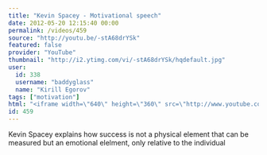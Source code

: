 ```yaml
---
title: "Kevin Spacey - Motivational speech"
date: 2012-05-20 12:15:40 00:00
permalink: /videos/459
source: "http://youtu.be/-stA68drYSk"
featured: false
provider: "YouTube"
thumbnail: "http://i2.ytimg.com/vi/-stA68drYSk/hqdefault.jpg"
user:
  id: 338
  username: "baddyglass"
  name: "Kirill Egorov"
tags: ["motivation"]
html: "<iframe width=\"640\" height=\"360\" src=\"http://www.youtube.com/embed/-stA68drYSk?wmode=transparent&fs=1&feature=oembed\" frameborder=\"0\" allowfullscreen></iframe>"
id: 459
---
```


Kevin Spacey explains how success is not a physical element that can be measured but an emotional elelment, only relative to the individual